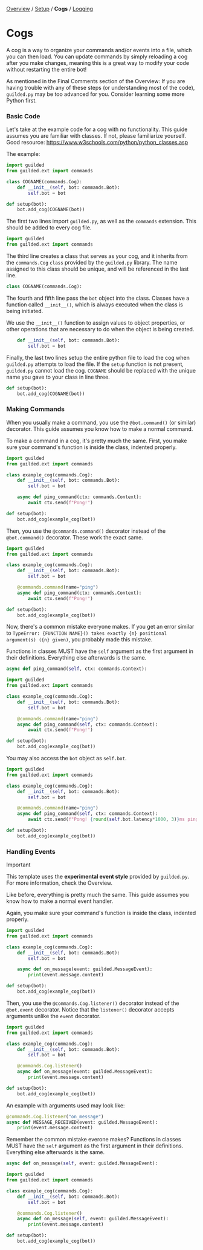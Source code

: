 [Overview](https://github.com/YumYummity/Guilded-Bot-Template/blob/main/README.md) / [Setup](https://github.com/YumYummity/Guilded-Bot-Template/blob/main/SETUP.md) / **Cogs** / [Logging](https://github.com/YumYummity/Guilded-Bot-Template/blob/main/logs/LOGGING.md)

# Cogs
A cog is a way to organize your commands and/or events into a file, which you can then load. You can update commands by simply reloading a cog after you make changes, meaning this is a great way to modify your code without restarting the entire bot!

As mentioned in the Final Comments section of the Overview: If you are having trouble with any of these steps (or understanding most of the code), `guilded.py` may be too advanced for you. Consider learning some more Python first.

### Basic Code
Let's take at the example code for a cog with no functionality. This guide assumes you are familiar with classes. If not, please familiarize yourself. Good resource: https://www.w3schools.com/python/python_classes.asp

The example:
```python
import guilded
from guilded.ext import commands

class COGNAME(commands.Cog):
    def __init__(self, bot: commands.Bot):
        self.bot = bot

def setup(bot):
	bot.add_cog(COGNAME(bot))
```

The first two lines import `guilded.py`, as well as the `commands` extension. This should be added to every cog file.
```python
import guilded
from guilded.ext import commands
```

The third line creates a class that serves as your cog, and it inherits from the `commands.Cog` `class` provided by the `guilded.py` library. The name assigned to this class should be unique, and will be referenced in the last line.
```python
class COGNAME(commands.Cog):
```

The fourth and fifth line pass the `bot` object into the class. Classes have a function called `__init__()`, which is always executed when the class is being initiated.

We use the `__init__()` function to assign values to object properties, or other operations that are necessary to do when the object is being created.
```python
    def __init__(self, bot: commands.Bot):
        self.bot = bot
```

Finally, the last two lines setup the entire python file to load the cog when `guilded.py` attempts to load the file. If the `setup` function is not present, `guilded.py` cannot load the cog. `COGNAME` should be replaced with the unique name you gave to your class in line three.
```python
def setup(bot):
    bot.add_cog(COGNAME(bot))
```

### Making Commands
When you usually make a command, you use the `@bot.command()` (or similar) decorator. This guide assumes you know how to make a normal command.

To make a command in a cog, it's pretty much the same. First, you make sure your command's function is inside the class, indented properly.
```python
import guilded
from guilded.ext import commands

class example_cog(commands.Cog):
    def __init__(self, bot: commands.Bot):
        self.bot = bot

    async def ping_command(ctx: commands.Context):
        await ctx.send(f"Pong!")

def setup(bot):
	bot.add_cog(example_cog(bot))
```

Then, you use the `@commands.command()` decorator instead of the `@bot.command()` decorator. These work the exact same.
```python
import guilded
from guilded.ext import commands

class example_cog(commands.Cog):
    def __init__(self, bot: commands.Bot):
        self.bot = bot

    @commands.command(name="ping")
    async def ping_command(ctx: commands.Context):
        await ctx.send(f"Pong!")

def setup(bot):
	bot.add_cog(example_cog(bot))
```

Now, there's a common mistake everyone makes. If you get an error similar to `TypeError: {FUNCTION NAME}() takes exactly {n} positional argument(s) ({n} given)`, you probably made this mistake.

Functions in classes MUST have the `self` argument as the first argument in their definitions. Everything else afterwards is the same.
```python
async def ping_command(self, ctx: commands.Context):
```
```python
import guilded
from guilded.ext import commands

class example_cog(commands.Cog):
    def __init__(self, bot: commands.Bot):
        self.bot = bot

    @commands.command(name="ping")
    async def ping_command(self, ctx: commands.Context):
        await ctx.send(f"Pong!")

def setup(bot):
	bot.add_cog(example_cog(bot))
```

You may also access the `bot` object as `self.bot`.
```python
import guilded
from guilded.ext import commands

class example_cog(commands.Cog):
    def __init__(self, bot: commands.Bot):
        self.bot = bot

    @commands.command(name="ping")
    async def ping_command(self, ctx: commands.Context):
        await ctx.send(f"Pong! {round(self.bot.latency*1000, 3)}ms ping.")

def setup(bot):
	bot.add_cog(example_cog(bot))
```

### Handling Events
> [!IMPORTANT]  
> This template uses the **experimental event style** provided by `guilded.py`. For more information, check the Overview.

Like before, everything is pretty much the same. This guide assumes you know how to make a normal event handler.

Again, you make sure your command's function is inside the class, indented properly.
```python
import guilded
from guilded.ext import commands

class example_cog(commands.Cog):
    def __init__(self, bot: commands.Bot):
        self.bot = bot

    async def on_message(event: guilded.MessageEvent):
        print(event.message.content)

def setup(bot):
	bot.add_cog(example_cog(bot))
```

Then, you use the `@commands.Cog.listener()` decorator instead of the `@bot.event` decorator. Notice that the `listener()` decorator accepts arguments unlike the `event` decorator.
```python
import guilded
from guilded.ext import commands

class example_cog(commands.Cog):
    def __init__(self, bot: commands.Bot):
        self.bot = bot

    @commands.Cog.listener()
    async def on_message(event: guilded.MessageEvent):
        print(event.message.content)

def setup(bot):
	bot.add_cog(example_cog(bot))
```
An example with arguments used may look like:
```python
@commands.Cog.listener("on_message")
async def MESSAGE_RECEIVED(event: guilded.MessageEvent):
    print(event.message.content)
```

Remember the common mistake everone makes? Functions in classes MUST have the `self` argument as the first argument in their definitions. Everything else afterwards is the same.
```python
async def on_message(self, event: guilded.MessageEvent):
```
```python
import guilded
from guilded.ext import commands

class example_cog(commands.Cog):
    def __init__(self, bot: commands.Bot):
        self.bot = bot

    @commands.Cog.listener()
    async def on_message(self, event: guilded.MessageEvent):
        print(event.message.content)

def setup(bot):
	bot.add_cog(example_cog(bot))
```